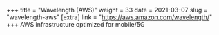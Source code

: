 +++
title = "Wavelength (AWS)"
weight = 33
date = 2021-03-07
slug = "wavelength-aws"
[extra]
link = "https://aws.amazon.com/wavelength/"
+++
AWS infrastructure optimized for mobile/5G

